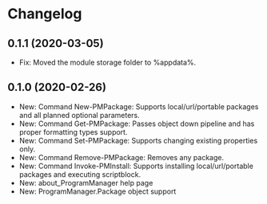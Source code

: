 ﻿# Changelog
## 0.1.1 (2020-03-05)
 - Fix: Moved the module storage folder to %appdata%.
## 0.1.0 (2020-02-26)
 - New: Command New-PMPackage: Supports local/url/portable packages and all planned optional parameters.
 - New: Command Get-PMPackage: Passes object down pipeline and has proper formatting types support.
 - New: Command Set-PMPackage: Supports changing existing properties only.
 - New: Command Remove-PMPackage: Removes any package.
 - New: Command Invoke-PMInstall: Supports installing local/url/portable packages and executing scriptblock.
 - New: about_ProgramManager help page
 - New: ProgramManager.Package object support
